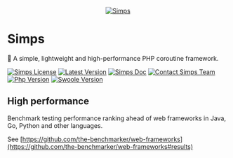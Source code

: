 <p align="center">
    <a href="https://simps.io" target="_blank">
        <img src="https://cdn.jsdelivr.net/gh/sy-records/staticfile/images/simps.png" alt="Simps" />
    </a>
</p>

# Simps

🚀 A simple, lightweight and high-performance PHP coroutine framework.

[![Simps License](https://img.shields.io/packagist/l/simple-swoole/simps?color=blue)](https://github.com/simple-swoole/simps/blob/master/LICENSE)
[![Latest Version](https://img.shields.io/packagist/v/simple-swoole/simps.svg)](https://packagist.org/packages/simple-swoole/simps)
[![Simps Doc](https://img.shields.io/badge/docs-passing-blue.svg)](https://doc.simps.io)
[![Contact Simps Team](https://img.shields.io/badge/contact-@SimpsTeam-blue.svg?style=flat)](mailto:team@simps.io)
[![Php Version](https://img.shields.io/badge/php-%3E=7.1-brightgreen.svg)](https://www.php.net)
[![Swoole Version](https://img.shields.io/badge/swoole-%3E=4.4.0-brightgreen.svg)](https://github.com/swoole/swoole-src)

## High performance

Benchmark testing performance ranking ahead of web frameworks in Java, Go, Python and other languages.

See [https://github.com/the-benchmarker/web-frameworks](https://github.com/the-benchmarker/web-frameworks#results)
